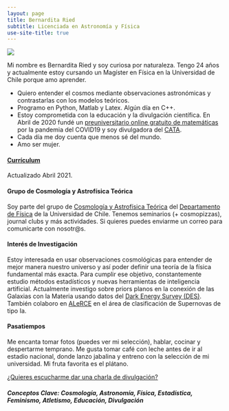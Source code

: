 ```yaml
---
layout: page
title: Bernardita Ried
subtitle: Licenciada en Astronomía y Física
use-site-title: true
---
```

![](/img/Portrait3.jpg)


Mi nombre es Bernardita Ried y soy curiosa por naturaleza. Tengo 24 años y actualmente estoy cursando un Magíster en Física en la Universidad de Chile porque amo aprender.

- Quiero entender el cosmos mediante observaciones astronómicas y contrastarlas con los modelos teóricos.
- Programo en Python, Matlab y Latex. Algún día en C++.
- Estoy comprometida con la educación y la divulgación científica. En Abril de 2020 fundé un [preuniversitario online gratuito de matemáticas](https://www.preuencuarentena.com/) por la pandemia del COVID19 y soy divulgadora del [CATA](http://www.cata.cl/).
- Cada día me doy cuenta que menos sé del mundo.
- Amo ser mujer.

#### [Currículum](https://drive.google.com/file/d/1LIpiKhVoo5GQX5UIp6qY22wrPEw10qJX/view?usp=sharing) 
Actualizado Abril 2021.

#### Grupo de Cosmología y Astrofísica Teórica
Soy parte del grupo de [Cosmología y Astrofísica Teórica](http://www.dfi.uchile.cl/grupos-investigacion/cosmologia-y-astrofisica-teorica/) del [Departamento de Física](http://www.dfi.uchile.cl/) de la Universidad de Chile. Tenemos seminarios (+ cosmopizzas), journal clubs y más actividades. Si quieres puedes enviarme un correo para comunicarte con nosotr@s.

#### Interés de Investigación
Estoy interesada en usar observaciones cosmológicas para entender de mejor manera nuestro universo y así poder definir una teoría de la física fundamental más exacta. Para cumplir ese objetivo, constantemente estudio métodos estadísticos y nuevas herramientas de inteligencia artificial.
Actualmente investigo sobre priors planos en la conexión de las Galaxias con la Materia usando datos del [Dark Energy Survey (DES)](https://www.darkenergysurvey.org/). 
También colaboro en [ALeRCE](http://alerce.science/) en el área de clasificación de Supernovas de tipo Ia.

#### Pasatiempos
Me encanta tomar fotos (puedes ver mi selección), hablar, cocinar y despertarme temprano. Me gusta tomar café con leche antes de ir al estadio nacional, donde lanzo jabalina y entreno con la selección de mi universidad. Mi fruta favorita es el plátano.

[¿Quieres escucharme dar una charla de divulgación?](https://www.youtube.com/watch?v=HqcSFcAWX28&list=PLqY_wjz2QOQ-trrQ7LCk4T_V1CM6lROll&index=5&t=1s)

##### Conceptos Clave: Cosmología, Astronomía, Física, Estadística, Feminismo, Atletismo, Educación, Divulgación
